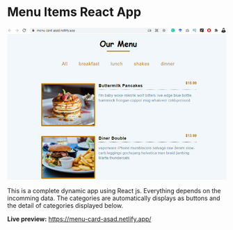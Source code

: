 # Menu Items React App

![Menu App Screenshot](ss.PNG)

This is a complete dynamic app using React js. Everything depends on the incomming data. The categories are automatically
displays as buttons and the detail of categories displayed below.

**Live preview:** https://menu-card-asad.netlify.app/
